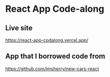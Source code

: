 # React App Code-along

## Live site

<https://react-app-codalong.vercel.app/>

## App that I borrowed code from

<https://github.com/jmsherry/new-cars-react>